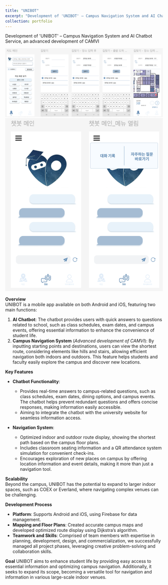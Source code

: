 ```yaml
---
title: "UNIBOT"
excerpt: "Development of 'UNIBOT' – Campus Navigation System and AI Chatbot Service, an advanced development of CAMVI"
collection: portfolio
---
```


Development of 'UNIBOT' – Campus Navigation System and AI Chatbot Service, an advanced development of CAMVI

![UNIBOT Image](../images/UNIVER-1.png)
![UNIBOT Image](../images/UNIVER-2.png)


**Overview**  
UNIBOT is a mobile app available on both Android and iOS, featuring two main functions:
1. **AI Chatbot**: The chatbot provides users with quick answers to questions related to school, such as class schedules, exam dates, and campus events, offering essential information to enhance the convenience of student life.
2. **Campus Navigation System** (*Advanced development of CAMVI*): By inputting starting points and destinations, users can view the shortest route, considering elements like hills and stairs, allowing efficient navigation both indoors and outdoors. This feature helps students and faculty easily explore the campus and discover new locations.

**Key Features**
- **Chatbot Functionality**:
    - Provides real-time answers to campus-related questions, such as class schedules, exam dates, dining options, and campus events. The chatbot helps prevent redundant questions and offers concise responses, making information easily accessible.
    - Aiming to integrate the chatbot with the university website for seamless information access.

- **Navigation System**:
    - Optimized indoor and outdoor route display, showing the shortest path based on the campus floor plans.
    - Includes classroom seating information and a QR attendance system simulation for convenient check-ins.
    - Encourages exploration of new places on campus by offering location information and event details, making it more than just a navigation tool.

**Scalability**  
Beyond the campus, UNIBOT has the potential to expand to larger indoor spaces, such as COEX or Everland, where navigating complex venues can be challenging.

**Development Process**
- **Platform**: Supports Android and iOS, using Firebase for data management.
- **Mapping and Floor Plans**: Created accurate campus maps and developed optimized route display using Dijkstra’s algorithm.
- **Teamwork and Skills**: Comprised of team members with expertise in planning, development, design, and commercialization, we successfully managed all project phases, leveraging creative problem-solving and collaboration skills.

**Goal**
UNIBOT aims to enhance student life by providing easy access to essential information and optimizing campus navigation. Additionally, it seeks to expand its scope, becoming a versatile tool for navigation and information in various large-scale indoor venues.